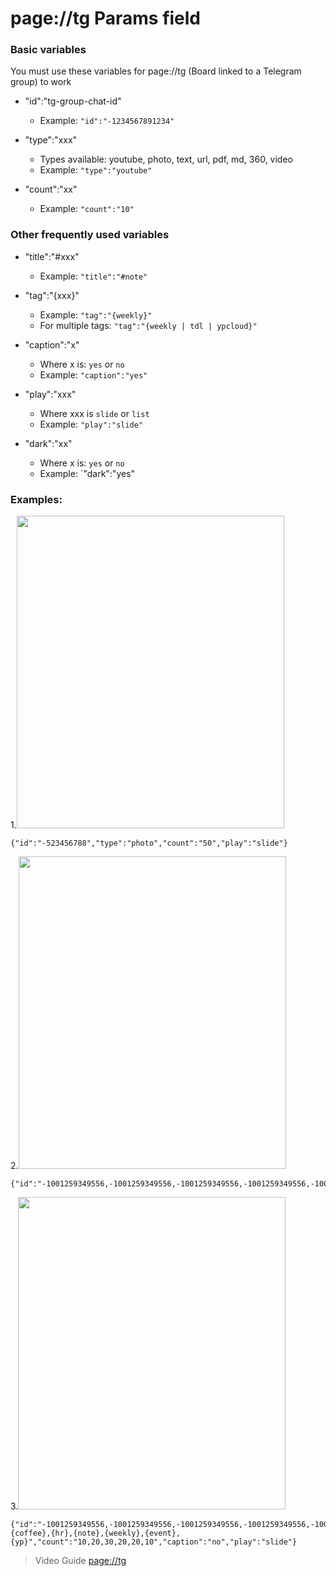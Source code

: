 # page://tg Params field

### Basic variables
You must use these variables for page://tg (Board linked to a Telegram group) to work

* "id":"tg-group-chat-id"
  * Example: `"id":"-1234567891234"`

* "type":"xxx"
  * Types available: youtube, photo, text, url, pdf, md, 360, video
  * Example: `"type":"youtube"`

* "count":"xx"
  * Example: `"count":"10"`

 ### Other frequently used variables

 * "title":"#xxx"
   * Example: `"title":"#note"` 

 * "tag":"{xxx}"
   * Example: `"tag":"{weekly}"`
   * For multiple tags: `"tag":"{weekly | tdl | ypcloud}"`

 * "caption":"x"
   * Where x is: `yes` or `no`
   * Example: `"caption":"yes"`

* "play":"xxx"
   * Where xxx is `slide` or `list`
   * Example: `"play":"slide"`

* "dark":"xx"
   * Where x is: `yes` or `no`
   * Example: `"dark":"yes"

### Examples:
1.<img src="https://i.imgur.com/MphRaRD.png" width=428 height=500>
```
{"id":"-523456788","type":"photo","count":"50","play":"slide"}
```

2.<img src="https://i.imgur.com/9CLF8rJ.png" width=428 height=500>
```
{"id":"-1001259349556,-1001259349556,-1001259349556,-1001259349556,-1001259349556,-1001259349556,-1001259349556,-1001259349556","title":"Photo,Youtube,Text,URL,PDF,MD,360,Video","type":"photo,youtube,text,url,pdf,md,360,video","count":"20,10,30,20,5,5,5,10","caption":"yes","play":"slide"}
```

3.<img src="https://i.imgur.com/i2749Wc.png" width=428 height=500>
```
{"id":"-1001259349556,-1001259349556,-1001259349556,-1001259349556,-1001259349556,-1001259349556","title":"#coffee,#hr,#note,#weekly,#event,#yp","type":"youtube,photo,text,photo,photo,youtube","tag":"{coffee},{hr},{note},{weekly},{event},{yp}","count":"10,20,30,20,20,10","caption":"no","play":"slide"}
```

> Video Guide [page://tg](https://www.youtube.com/watch?v=TS01Xj8mMwQ)
